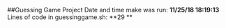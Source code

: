 ##Guessing Game Project
Date and time make was run: **11/25/18 18:19:13**
Lines of code in guessinggame.sh: **29
**
